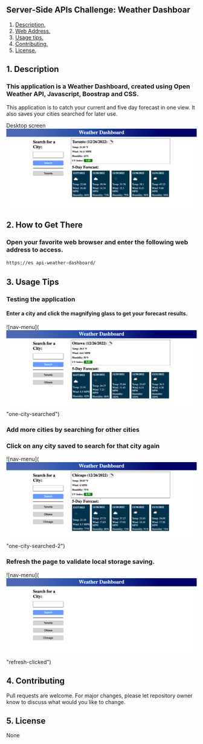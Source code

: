 ## Server-Side APIs Challenge: Weather Dashboar

1. [ Description. ](#desc)
2. [ Web Address. ](#web-address)
3. [ Usage tips. ](#usage)
4. [ Contributing. ](#contributing)
5. [ License. ](#license)

<a name="desc"></a>
## 1. Description

### This application is a Weather Dashboard, created using Open Weather API, Javascript, Boostrap and CSS.

This application is to catch your current and five day forecast in one view. It also saves your cities searched for later use.

Desktop screen 
![Alt text](assets/images/1.png)


<a name="web-address"></a>
## 2. How to Get There

### Open your favorite web browser and enter the following web address to access.

```html
https://es api-weather-dashboard/
```
<a name="usage"></a>
## 3. Usage Tips

### Testing the application

#### Enter a city and click the magnifying glass to get your forecast results.

![nav-menu](![Alt text](assets/images/2.png)"one-city-searched")

### Add more cities by searching for other cities
### Click on any city saved to search for that city again

![nav-menu](![Alt text](assets/images/3.png)"one-city-searched-2")

### Refresh the page to validate local storage saving.

![nav-menu](![Alt text](assets/images/4.png)"refresh-clicked")

<a name="contributing"></a>
## 4. Contributing
Pull requests are welcome. For major changes, please let repository owner know to discuss what would you like to change.

<a name="license"></a>
## 5. License
None
